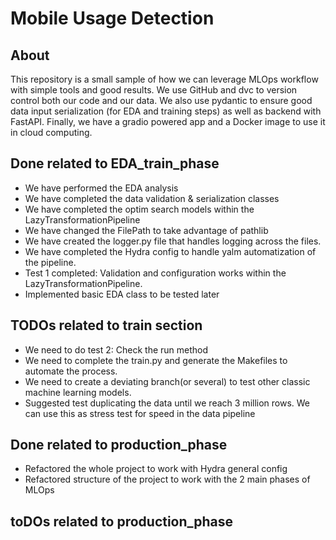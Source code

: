 # Mobile Usage Detection

## About

This repository is a small sample of how we can leverage MLOps workflow with simple tools and good results. We use GitHub and dvc to version control both our code and our data. We also use pydantic to ensure good data input serialization (for EDA and training steps) as well as backend with FastAPI. Finally, we have a gradio powered app and a Docker image to use it in cloud computing.

## Done related to EDA_train_phase
  - We have performed the EDA analysis
  - We have completed the data validation & serialization classes
  - We have completed the optim search models within the LazyTransformationPipeline
  - We have changed the FilePath to take advantage of pathlib
  - We have created the logger.py file that handles logging across the files.
  - We have completed the Hydra config to handle yalm automatization of the pipeline.
  - Test 1 completed: Validation and configuration works within the LazyTransformationPipeline.
  - Implemented basic EDA class to be tested later


## TODOs related to train section
  - We need to do test 2: Check the run method
  - We need to complete the train.py and generate the Makefiles to automate the process.
  - We need to create a deviating branch(or several) to test other classic machine learning models.
  - Suggested test duplicating the data until we reach 3 million rows. We can use this as stress test for speed in the data pipeline


## Done related to production_phase
  - Refactored the whole project to work with Hydra general config
  - Refactored structure of the project to work with the 2 main phases of MLOps

## toDOs related to production_phase

